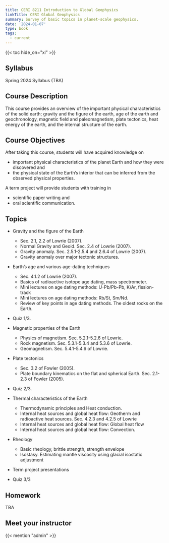 ```yaml
---
title: CERI 8211 Introduction to Global Geophysics
linkTitle: CERI Global Geophysics
summary: Survey of basic topics in planet-scale geophysics.
date: '2024-01-07'
type: book
tags:
  - current
---
```


<!-- {{< figure src="featured.jpg" >}} -->

{{< toc hide_on="xl" >}}

## Syllabus

Spring 2024 Syllabus (TBA)
<!-- [Spring 2024 Syllabus](/uploads/geodynamics/CERI-7353-8353_Geodynamics_Syllabus_Fall2023.pdf) -->

## Course Description

This course provides an overview of the important physical characteristics of the solid earth; gravity and the figure of the earth, age of the earth and geochronology, magnetic field and paleomagnetism, plate tectonics, heat energy of the earth, and the internal structure of the earth.

## Course Objectives

After taking this course, students will have acquired knowledge on

- important physical characteristics of the planet Earth and how they were discovered and
- the physical state of the Earth’s interior that can be inferred from the observed physical properties.

A term project will provide students with training in

- scientific paper writing and
- oral scientific communication.

## Topics

- Gravity and the figure of the Earth
  - Sec. 2.1, 2.2 of Lowrie (2007).
  - Normal Gravity and Geoid. Sec. 2.4 of Lowrie (2007).
  - Gravity anomaly. Sec. 2.5.1-2.5.4 and 2.6.4 of Lowrie (2007).
  - Gravity anomaly over major tectonic structures. 

- Earth’s age and various age-dating techniques
  - Sec. 4.1.2 of Lowrie (2007).
  - Basics of radioactive isotope age dating, mass spectrometer.  
  - Mini lectures on age dating methods: U-Pb/Pb-Pb, K/Ar, fission-track  
  - Mini lectures on age dating methods: Rb/St, Sm/Nd.
  - Review of key points in age dating methods. The oldest rocks on the Earth. 

- Quiz 1/3.

- Magnetic properties of the Earth
  - Physics of magnetism. Sec. 5.2.1-5.2.6 of Lowrie. 
  - Rock magnetism. Sec. 5.3.1-5.3.4 and 5.3.6 of Lowrie. 
  - Geomagnetism. Sec. 5.4.1-5.4.6 of Lowrie.

- Plate tectonics
  - Sec. 3.2 of Fowler (2005).
  - Plate boundary kinematics on the flat and spherical Earth. Sec. 2.1-2.3 of Fowler (2005).

- Quiz 2/3.

- Thermal characteristics of the Earth
  - Thermodynamic principles and Heat conduction.
  - Internal heat sources and global heat flow: Geotherm and radioactive heat sources. Sec. 4.2.3 and 4.2.5 of Lowrie
  - Internal heat sources and global heat flow: Global heat flow
  - Internal heat sources and global heat flow: Convection.

- Rheology
  - Basic rheology, brittle strength, strength envelope
  - Isostasy. Estimating mantle viscosity using glacial isostatic adjustment

- Term project presentations

- Quiz 3/3

<!-- - Continuum mechanics: [Introduction and kinematics](/uploads/geodynamics/ContinuumMechanics-Kinematics.pdf) -->

## Homework

TBA
<!-- - [Homework 1 on continuum kinematics](/uploads/geodynamics/CERI8353_Geodynamics_homework1.pdf)
- [Homework 2 on continuum kinematics](/uploads/geodynamics/CERI8353_Geodynamics_homework2.pdf)
- [Homework 3 on heat transfer](/uploads/geodynamics/CERI8353_Geodynamics_homework3.pdf) -->

<!--
## Courses in this program

{{< list_children >}}
-->
## Meet your instructor

{{< mention "admin" >}}

<!-- ## FAQs

{{< spoiler text="Are there prerequisites?" >}}
There are no prerequisites for the first course.
{{< /spoiler >}}

{{< spoiler text="How often do the courses run?" >}}
Three one-hour class meetings per week.
{{< /spoiler >}} -->

<!-- {{< cta cta_text="Begin the course" cta_link="continuum-mechanics-kinematics" >}} -->
